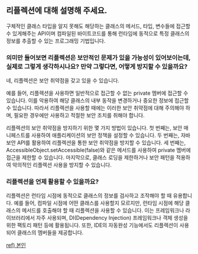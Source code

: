 ## 리플렉션에 대해 설명해 주세요.

구체적인 클래스 타입을 알지 못해도 해당하는 클래스의 메서드, 타입, 변수들에 접근할 수 있게해주는 API이며 컴파일된 바이트코드를 통해 런타임에 동적으로 특정 클래스의 정보를 추출할 수 있는 프로그래밍 기법입니다.


### 의미만 들어보면 리플렉션은 보안적인 문제가 있을 가능성이 있어보이는데, 실제로 그렇게 생각하시나요? 만약 그렇다면, 어떻게 방지할 수 있을까요?

네, 리플렉션은 보안 취약점을 갖고 있을 수 있습니다. 

예를 들어, 리플렉션을 사용하면 일반적으로 접근할 수 없는 private 멤버에 접근할 수 있습니다. 이를 악용하여 해당 클래스의 내부 동작을 변경하거나 중요한 정보에 접근할 수 있습니다. 따라서 리플렉션을 사용할 때에는 이러한 보안 취약점에 대해 주의해야 하며, 필요한 경우에만 사용하고 적절한 보안 조치를 취해야 합니다.

리플렉션의 보안 취약점을 방지하기 위한 몇 가지 방법이 있습니다. 첫 번째는, 보안 매니페스트를 사용하여 애플리케이션의 보안 정책을 설정할 수 있습니다. 두 번째는, 자바 보안 API를 활용하여 리플렉션을 통한 보안 취약점을 방지할 수 있습니다. 세 번째는, AccessibleObject.setAccessible(false)와 같은 메서드를 사용하여 private 멤버에 접근을 제한할 수 있습니다. 마지막으로, 클래스 로딩을 제한하거나 보안 패턴을 적용하여 악의적인 리플렉션 사용을 방지할 수 있습니다.

### 리플렉션을 언제 활용할 수 있을까요?

리플렉션은 런타임 시점에 동적으로 클래스의 정보를 검사하고 조작해야 할 때 유용합니다. 예를 들어, 컴파일 시점에 어떤 클래스를 사용할지 모르지만, 런타임 시점에 해당 클래스의 메서드를 호출해야 할 때 리플렉션을 사용할 수 있습니다. 이는 프레임워크나 라이브러리에서 자주 사용되며, DI(Dependency Injection) 프레임워크나 객체 생성을 위한 팩토리 패턴 등에 활용됩니다. 또한, IDE의 자동완성 기능에서도 리플렉션이 사용되어 클래스의 멤버들을 제공합니다.

[ref) 본인](https://velog.io/@sin_0/%EB%A6%AC%ED%94%8C%EB%A0%89%EC%85%98%EC%9D%B4%EB%9E%80)

